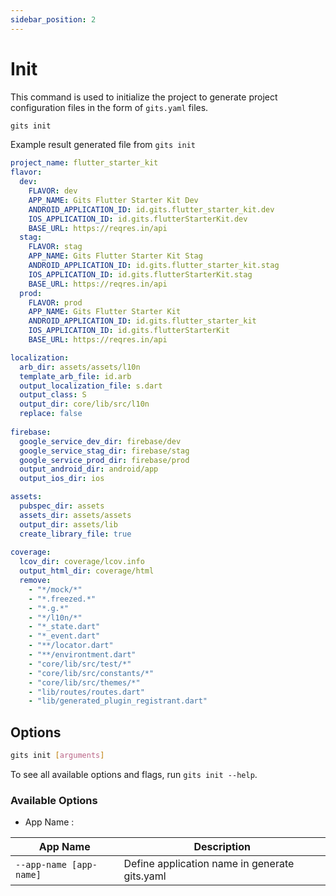 ```yaml
---
sidebar_position: 2
---
```


# Init

This command is used to initialize the project to generate project configuration files in the form of `gits.yaml` files.

```bash
gits init
```

Example result generated file from `gits init`

```yaml title="gits.yaml"
project_name: flutter_starter_kit
flavor:
  dev:
    FLAVOR: dev
    APP_NAME: Gits Flutter Starter Kit Dev
    ANDROID_APPLICATION_ID: id.gits.flutter_starter_kit.dev
    IOS_APPLICATION_ID: id.gits.flutterStarterKit.dev
    BASE_URL: https://reqres.in/api
  stag:
    FLAVOR: stag
    APP_NAME: Gits Flutter Starter Kit Stag
    ANDROID_APPLICATION_ID: id.gits.flutter_starter_kit.stag
    IOS_APPLICATION_ID: id.gits.flutterStarterKit.stag
    BASE_URL: https://reqres.in/api
  prod:
    FLAVOR: prod
    APP_NAME: Gits Flutter Starter Kit
    ANDROID_APPLICATION_ID: id.gits.flutter_starter_kit
    IOS_APPLICATION_ID: id.gits.flutterStarterKit
    BASE_URL: https://reqres.in/api

localization:
  arb_dir: assets/assets/l10n
  template_arb_file: id.arb
  output_localization_file: s.dart
  output_class: S
  output_dir: core/lib/src/l10n
  replace: false
  
firebase:
  google_service_dev_dir: firebase/dev
  google_service_stag_dir: firebase/stag
  google_service_prod_dir: firebase/prod
  output_android_dir: android/app
  output_ios_dir: ios

assets:
  pubspec_dir: assets
  assets_dir: assets/assets
  output_dir: assets/lib
  create_library_file: true
  
coverage:
  lcov_dir: coverage/lcov.info
  output_html_dir: coverage/html
  remove:
    - "*/mock/*"
    - "*.freezed.*"
    - "*.g.*"
    - "*/l10n/*"
    - "*_state.dart"
    - "*_event.dart"
    - "**/locator.dart"
    - "**/environtment.dart"
    - "core/lib/src/test/*"
    - "core/lib/src/constants/*"
    - "core/lib/src/themes/*"
    - "lib/routes/routes.dart"
    - "lib/generated_plugin_registrant.dart"
```

## Options

```bash
gits init [arguments]
```

To see all available options and flags, run `gits init --help`.

### Available Options

- App Name :

| App Name | Description |
|----------|-------------|
| `--app-name [app-name]` | Define application name in generate gits.yaml |
